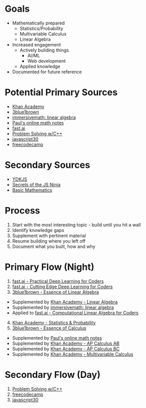 # Goals

* Mathematically prepared
  * Statistics/Probability
  * Multivariable Calculus
  * Linear Algebra
* Increased engagement
  * Actively building things
    * AI/ML
    * Web development
  * Applied knowledge
* Documented for future reference

# Potential Primary Sources

* [Khan Academy](https://www.khanacademy.org/)
* [3blue1brown](https://www.youtube.com/channel/UCYO_jab_esuFRV4b17AJtAw)
* [immersivemath: linear algebra](http://immersivemath.com/ila)
* [Paul's online math notes](http://tutorial.math.lamar.edu/)
* [fast.ai](http://www.fast.ai/)
* [Problem Solving w/C++](https://www.amazon.com/Problem-Solving-10th-Walter-Savitch/dp/0134448286/ref=sr_1_2?ie=UTF8&qid=1503446355&sr=8-2&keywords=problem+solving+with+c%2B%2B)
* [javascript30](https://javascript30.com/)
* [freecodecamp](https://www.freecodecamp.org/)

# Secondary Sources
* [YDKJS](https://github.com/getify/You-Dont-Know-JS)
* [Secrets of the JS Ninja](https://www.manning.com/books/secrets-of-the-javascript-ninja-second-edition)
* [Basic Mathematics](https://www.amazon.com/Basic-Mathematics-Serge-Lang/dp/0387967877)

# Process
1. Start with the most interesting topic - build until you hit a wall
2. Identify knowledge gaps 
3. Supplement with pertinent material
4. Resume building where you left off
5. Document what you built, how and why

# Primary Flow (Night)
1. [fast.ai - Practical Deep Learning for Coders](http://course.fast.ai/)
2. [fast.ai - Cutting Edge Deep Learning for Coders](http://course.fast.ai/part2.html)
3. [3blue1brown - Essence of Linear Algebra](https://www.youtube.com/watch?v=kjBOesZCoqc&list=PLZHQObOWTQDPD3MizzM2xVFitgF8hE_ab)
  * Supplemented by [Khan Academy - Linear Algebra](https://www.khanacademy.org/math/linear-algebra)
  * Supplemented by [immersivemath: linear algebra](http://immersivemath.com/ila)
  * Applied to [fast.ai - Computational Linear Algebra for Coders](https://github.com/fastai/numerical-linear-algebra/blob/master/README.md)
4. [Khan Academy - Statistics & Probability](https://www.khanacademy.org/math/statistics-probability)
5. [3blue1brown - Essence of Calculus](https://www.youtube.com/watch?v=WUvTyaaNkzM&list=PLZHQObOWTQDMsr9K-rj53DwVRMYO3t5Yr)
  * Supplemented by [Paul's online math notes](http://tutorial.math.lamar.edu/)
  * Supplemented by [Khan Academy - AP Calculus AB](https://www.khanacademy.org/math/ap-calculus-ab)
  * Supplemented by [Khan Academy - AP Calculus BC](https://www.khanacademy.org/math/ap-calculus-bc)
  * Supplemented by [Khan Academy - Multivariable Calculus](https://www.khanacademy.org/math/multivariable-calculus)

# Secondary Flow (Day)
1. [Problem Solving w/C++](https://www.amazon.com/Problem-Solving-10th-Walter-Savitch/dp/0134448286/ref=sr_1_2?ie=UTF8&qid=1503446355&sr=8-2&keywords=problem+solving+with+c%2B%2B)
2. [freecodecamp](https://www.freecodecamp.org/)
3. [javascript30](https://javascript30.com/)